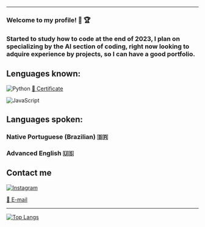__________________________________________________________________________________________________________________________________
### Welcome to my profile! 👑 🏆
### Started to study how to code at the end of 2023, I plan on specializing by the AI section of coding, right now looking to adquire experience by projects, so I can have a good portfolio.
## Lenguages known:

<img alt="Python" src="https://img.shields.io/badge/Python-3776AB?style=for-the-badge&logo=python&logoColor=white"> <a href="https://www.codecademy.com/profiles/MurilloMaiorano/certificates/6c152bd262967f8c941c9707ed636bda"> 🐍 Certificate </a>

<img alt="JavaScript" src="https://img.shields.io/badge/JavaScript-F7DF1E?style=for-the-badge&logo=javascript&logoColor=black">

## Languages spoken:
### Native Portuguese (Brazilian) 🇧🇷
### Advanced English 🇺🇸
## Contact me
[![Instagram](https://img.shields.io/badge/Instagram-E4405F?style=for-the-badge&logo=instagram&logoColor=white)](https://www.instagram.com/_murillom777/)

<a href="mailto:youremail@email.com"> :e-mail: E-mail </a>
__________________________________________________________________________________________________________________________________
[![Top Langs](https://github-readme-stats.vercel.app/api/top-langs/?username=maioranomu&layout=pie&hide_progress=true&theme=dark)](https://github.com/maioranomu)

